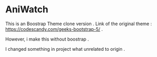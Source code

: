 # AniWatch
This is an Boostrap Theme clone version .
Link of the original theme : https://codescandy.com/geeks-bootstrap-5/ .

However, i make this without boostrap .

I changed something in project what unrelated to origin .
